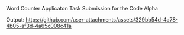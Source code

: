 Word Counter Applicaton Task Submission for the Code Alpha

Output: https://github.com/user-attachments/assets/329bb54d-4a78-4b05-af3d-4a65c008c41a


